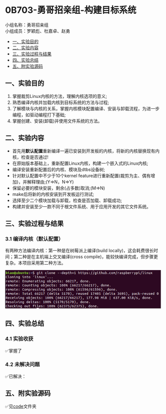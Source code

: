 # 0B703-勇哥招亲组-构建目标系统

小组名称：勇哥招亲组  
小组成员：罗颖彪、杜嘉卓、赵勇

- [一、实验目的](#jump1)
- [二、实验内容](#jump2)
- [三、实验过程与结果](#jump3)
- [四、实验总结](#jump4)
- [五、附实验源码](#jump5)

## <span id="jump1">一、实验目的</span>

1. 掌握裁剪Linux内核的方法，理解内核选项的意义;
2. 熟悉编译内核并加载内核到目标系统的方法与过程;
3. 了解模块与内核的关系，掌握内核模块配置编译、安装与卸载流程，为进一步编程，如驱动编程打下基础;
4. 掌握创建、安装(卸载)并使用文件系统的方法。

## <span id="jump2">二、实验内容</span>

* 首先用**默认配置**重新编译一遍已安装到开发板的内核，将新的内核替换现有内核，检查是否通过!
* 在原始版本基础上，重新配置Linux内核，构建一个嵌入式的Linux内核;
* 编译安装重新配置后的内核、模块及dtbs设备树;
* 针对默认配置中不少于10个kernel feature进行重新配置(裁剪为主、偶有增加)，并解释理由;(Y=>N，N=>Y)
* 保留必要的模块安装，剩余(占多数)取消;(M=>N)
* make后将新的内核安装到开发板运行测试;
* 选择至少二个模块加载与卸载，检查是否加载、卸载成功;
* 构建并安装至少一款不同于根文件系统、用于应用开发的其它文件系统。

## <span id="jump3">三、实验过程与结果</span>

### 3.1 编译内核（默认配置）

有两种方法编译内核：第一种是在树莓派上编译(build locally)，这会耗费很长时间；第二种是在主机端上交叉编译(cross compile)，能较快编译完成，但步骤更复杂。本项目采用第二种方法。

![image](./images/1_git_clone_kernel.png)

## <span id="jump4">四、实验总结</span>

### 4.1 实验收获
✅掌握了

### 4.2 未解决问题
✅已解决：

## <span id="jump5">五、附实验源码</span>
✅见[code](./code)文件夹
